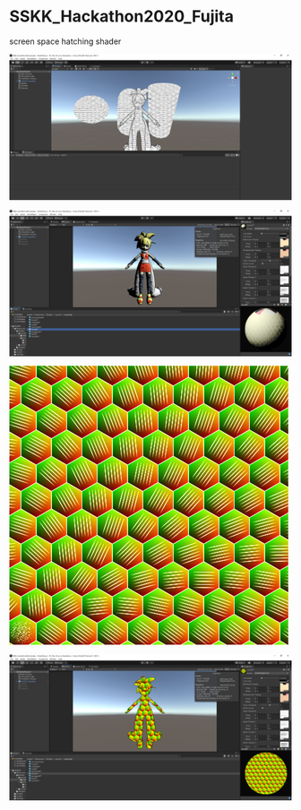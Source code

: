 # SSKK_Hackathon2020_Fujita
 
screen space hatching shader

![img](https://github.com/nohshi/SSKK_Hackathon2020_Fujita/blob/main/SSKK_Hackathon2020_Sample%20-%20ModelViewer%20-%20PC%2C%20Mac%20%26%20Linux%20Standalone%20-%20Unity%202019.4.8f1%20Personal%20_DX11_%202020_08_31%2010_27_11.png)


![img](https://github.com/nohshi/SSKK_Hackathon2020_Fujita/blob/main/SSKK_Hackathon2020_Sample%20-%20ModelViewer%20-%20PC%2C%20Mac%20%26%20Linux%20Standalone%20-%20Unity%202019.4.8f1%20Personal_%20_DX11_%202020_08_31%2015_59_23.png)

![img](https://github.com/nohshi/SSKK_Hackathon2020_Fujita/blob/main/%E3%83%8F%E3%83%83%E3%82%AB%E3%82%BD%E3%83%B3%20-%20Google%20%E3%82%B9%E3%83%A9%E3%82%A4%E3%83%89%20-%20Google%20Chrome%202020_08_31%2015_52_43.png)

![img](https://github.com/nohshi/SSKK_Hackathon2020_Fujita/blob/main/SSKK_Hackathon2020_Sample%20-%20ModelViewer%20-%20PC%2C%20Mac%20%26%20Linux%20Standalone%20-%20Unity%202019.4.8f1%20Personal_%20_DX11_%202020_08_31%2016_06_58.png)

